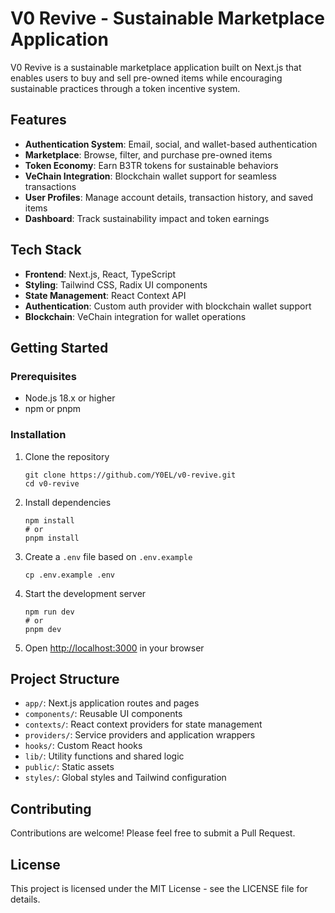 # V0 Revive - Sustainable Marketplace Application

V0 Revive is a sustainable marketplace application built on Next.js that enables users to buy and sell pre-owned items while encouraging sustainable practices through a token incentive system.

## Features

- **Authentication System**: Email, social, and wallet-based authentication
- **Marketplace**: Browse, filter, and purchase pre-owned items
- **Token Economy**: Earn B3TR tokens for sustainable behaviors
- **VeChain Integration**: Blockchain wallet support for seamless transactions
- **User Profiles**: Manage account details, transaction history, and saved items
- **Dashboard**: Track sustainability impact and token earnings

## Tech Stack

- **Frontend**: Next.js, React, TypeScript
- **Styling**: Tailwind CSS, Radix UI components
- **State Management**: React Context API
- **Authentication**: Custom auth provider with blockchain wallet support
- **Blockchain**: VeChain integration for wallet operations

## Getting Started

### Prerequisites

- Node.js 18.x or higher
- npm or pnpm

### Installation

1. Clone the repository
   ```
   git clone https://github.com/Y0EL/v0-revive.git
   cd v0-revive
   ```

2. Install dependencies
   ```
   npm install
   # or
   pnpm install
   ```

3. Create a `.env` file based on `.env.example`
   ```
   cp .env.example .env
   ```

4. Start the development server
   ```
   npm run dev
   # or
   pnpm dev
   ```

5. Open [http://localhost:3000](http://localhost:3000) in your browser

## Project Structure

- `app/`: Next.js application routes and pages
- `components/`: Reusable UI components
- `contexts/`: React context providers for state management
- `providers/`: Service providers and application wrappers
- `hooks/`: Custom React hooks
- `lib/`: Utility functions and shared logic
- `public/`: Static assets
- `styles/`: Global styles and Tailwind configuration

## Contributing

Contributions are welcome! Please feel free to submit a Pull Request.

## License

This project is licensed under the MIT License - see the LICENSE file for details. 